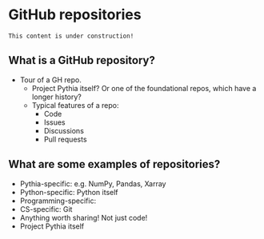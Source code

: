 # GitHub repositories

```{note}
This content is under construction!
```

## What is a GitHub repository?

- Tour of a GH repo.
  - Project Pythia itself? Or one of the foundational repos, which have a longer history?
  - Typical features of a repo:
    - Code
    - Issues
    - Discussions
    - Pull requests

## What are some examples of repositories?

- Pythia-specific: e.g. NumPy, Pandas, Xarray
- Python-specific: Python itself
- Programming-specific:
- CS-specific: Git
- Anything worth sharing! Not just code!
- Project Pythia itself

